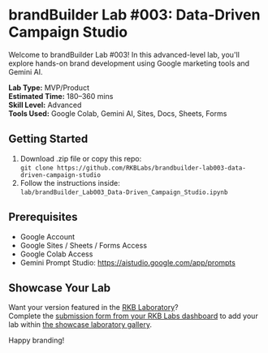# brandBuilder Lab #003: Data-Driven Campaign Studio

Welcome to brandBuilder Lab #003! In this advanced-level lab, you'll explore hands-on brand development using Google marketing tools and Gemini AI.

**Lab Type:** MVP/Product  
**Estimated Time:** 180–360 mins  
**Skill Level:** Advanced  
**Tools Used:** Google Colab, Gemini AI, Sites, Docs, Sheets, Forms

## Getting Started
1. Download .zip file or copy this repo:  
   `git clone https://github.com/RKBLabs/brandbuilder-lab003-data-driven-campaign-studio`
2. Follow the instructions inside:  
   `lab/brandBuilder_Lab003_Data-Driven_Campaign_Studio.ipynb`

## Prerequisites
- Google Account
- Google Sites / Sheets / Forms Access
- Google Colab Access
- Gemini Prompt Studio: https://aistudio.google.com/app/prompts

## Showcase Your Lab
Want your version featured in the [RKB Laboratory](https://labs.rkblueprints.com/projects)?  
Complete the [submission form from your RKB Labs dashboard](https://labs.rkblueprints.com/dashboard) to add your lab within [the showcase laboratory gallery](https://labs.rkblueprints.com/projects).

Happy branding!
